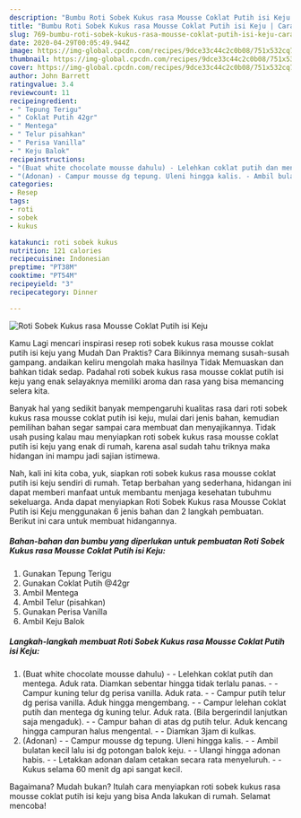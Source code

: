 ```yaml
---
description: "Bumbu Roti Sobek Kukus rasa Mousse Coklat Putih isi Keju | Cara Bikin Roti Sobek Kukus rasa Mousse Coklat Putih isi Keju Yang Lezat"
title: "Bumbu Roti Sobek Kukus rasa Mousse Coklat Putih isi Keju | Cara Bikin Roti Sobek Kukus rasa Mousse Coklat Putih isi Keju Yang Lezat"
slug: 769-bumbu-roti-sobek-kukus-rasa-mousse-coklat-putih-isi-keju-cara-bikin-roti-sobek-kukus-rasa-mousse-coklat-putih-isi-keju-yang-lezat
date: 2020-04-29T00:05:49.944Z
image: https://img-global.cpcdn.com/recipes/9dce33c44c2c0b08/751x532cq70/roti-sobek-kukus-rasa-mousse-coklat-putih-isi-keju-foto-resep-utama.jpg
thumbnail: https://img-global.cpcdn.com/recipes/9dce33c44c2c0b08/751x532cq70/roti-sobek-kukus-rasa-mousse-coklat-putih-isi-keju-foto-resep-utama.jpg
cover: https://img-global.cpcdn.com/recipes/9dce33c44c2c0b08/751x532cq70/roti-sobek-kukus-rasa-mousse-coklat-putih-isi-keju-foto-resep-utama.jpg
author: John Barrett
ratingvalue: 3.4
reviewcount: 11
recipeingredient:
- " Tepung Terigu"
- " Coklat Putih 42gr"
- " Mentega"
- " Telur pisahkan"
- " Perisa Vanilla"
- " Keju Balok"
recipeinstructions:
- "(Buat white chocolate mousse dahulu) - Lelehkan coklat putih dan mentega. Aduk rata. Diamkan sebentar hingga tidak terlalu panas. - Campur kuning telur dg perisa vanilla. Aduk rata. - Campur putih telur dg perisa vanilla. Aduk hingga mengembang. - Campur lelehan coklat putih dan mentega dg kuning telur. Aduk rata. (Bila bergerindil lanjutkan saja mengaduk). - Campur bahan di atas dg putih telur. Aduk kencang hingga campuran halus mengental. - Diamkan 3jam di kulkas."
- "(Adonan) - Campur mousse dg tepung. Uleni hingga kalis. - Ambil bulatan kecil lalu isi dg potongan balok keju. - Ulangi hingga adonan habis. - Letakkan adonan dalam cetakan secara rata menyeluruh. - Kukus selama 60 menit dg api sangat kecil."
categories:
- Resep
tags:
- roti
- sobek
- kukus

katakunci: roti sobek kukus 
nutrition: 121 calories
recipecuisine: Indonesian
preptime: "PT38M"
cooktime: "PT54M"
recipeyield: "3"
recipecategory: Dinner

---
```



![Roti Sobek Kukus rasa Mousse Coklat Putih isi Keju](https://img-global.cpcdn.com/recipes/9dce33c44c2c0b08/751x532cq70/roti-sobek-kukus-rasa-mousse-coklat-putih-isi-keju-foto-resep-utama.jpg)

Kamu Lagi mencari inspirasi resep roti sobek kukus rasa mousse coklat putih isi keju yang Mudah Dan Praktis? Cara Bikinnya memang susah-susah gampang. andaikan keliru mengolah maka hasilnya Tidak Memuaskan dan bahkan tidak sedap. Padahal roti sobek kukus rasa mousse coklat putih isi keju yang enak selayaknya memiliki aroma dan rasa yang bisa memancing selera kita.



Banyak hal yang sedikit banyak mempengaruhi kualitas rasa dari roti sobek kukus rasa mousse coklat putih isi keju, mulai dari jenis bahan, kemudian pemilihan bahan segar sampai cara membuat dan menyajikannya. Tidak usah pusing kalau mau menyiapkan roti sobek kukus rasa mousse coklat putih isi keju yang enak di rumah, karena asal sudah tahu triknya maka hidangan ini mampu jadi sajian istimewa.


Nah, kali ini kita coba, yuk, siapkan roti sobek kukus rasa mousse coklat putih isi keju sendiri di rumah. Tetap berbahan yang sederhana, hidangan ini dapat memberi manfaat untuk membantu menjaga kesehatan tubuhmu sekeluarga. Anda dapat menyiapkan Roti Sobek Kukus rasa Mousse Coklat Putih isi Keju menggunakan 6 jenis bahan dan 2 langkah pembuatan. Berikut ini cara untuk membuat hidangannya.

<!--inarticleads1-->

##### Bahan-bahan dan bumbu yang diperlukan untuk pembuatan Roti Sobek Kukus rasa Mousse Coklat Putih isi Keju:

1. Gunakan  Tepung Terigu
1. Gunakan  Coklat Putih @42gr
1. Ambil  Mentega
1. Ambil  Telur (pisahkan)
1. Gunakan  Perisa Vanilla
1. Ambil  Keju Balok




<!--inarticleads2-->

##### Langkah-langkah membuat Roti Sobek Kukus rasa Mousse Coklat Putih isi Keju:

1. (Buat white chocolate mousse dahulu) - - Lelehkan coklat putih dan mentega. Aduk rata. Diamkan sebentar hingga tidak terlalu panas. - - Campur kuning telur dg perisa vanilla. Aduk rata. - - Campur putih telur dg perisa vanilla. Aduk hingga mengembang. - - Campur lelehan coklat putih dan mentega dg kuning telur. Aduk rata. (Bila bergerindil lanjutkan saja mengaduk). - - Campur bahan di atas dg putih telur. Aduk kencang hingga campuran halus mengental. - - Diamkan 3jam di kulkas.
1. (Adonan) - - Campur mousse dg tepung. Uleni hingga kalis. - - Ambil bulatan kecil lalu isi dg potongan balok keju. - - Ulangi hingga adonan habis. - - Letakkan adonan dalam cetakan secara rata menyeluruh. - - Kukus selama 60 menit dg api sangat kecil.




Bagaimana? Mudah bukan? Itulah cara menyiapkan roti sobek kukus rasa mousse coklat putih isi keju yang bisa Anda lakukan di rumah. Selamat mencoba!
